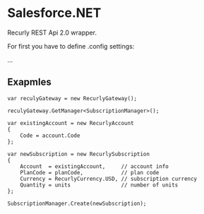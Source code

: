 Salesforce.NET
==============

Recurly REST Api 2.0 wrapper.

For first you have to define .config settings:

<appSettings>        
    <!-- Elmah -->
    ...
    <!-- Recurly -->
    <add key="RecurlyApiKey" value="0a7adbad2644484b9314a85493da57b0" />
	<add key="RecurlyApiEndpoint" value="https://api.recurly.com/v2/" />
</appSettings>

Exapmles
--------

```CSharp
var reculyGateway = new RecurlyGateway();

reculyGateway.GetManager<SubscriptionManager>();

var existingAccount = new RecurlyAccount
{
	Code = account.Code
};

var newSubscription = new RecurlySubscription
{
    Account  = existingAccount,     // account info
    PlanCode = planCode,            // plan code
    Currency = RecurlyCurrency.USD, // subscription currency
    Quantity = units                // number of units
};

SubscriptionManager.Create(newSubscription);
```